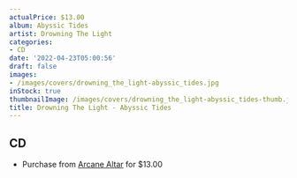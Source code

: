 ```yaml
---
actualPrice: $13.00
album: Abyssic Tides
artist: Drowning The Light
categories:
- CD
date: '2022-04-23T05:00:56'
draft: false
images:
- /images/covers/drowning_the_light-abyssic_tides.jpg
inStock: true
thumbnailImage: /images/covers/drowning_the_light-abyssic_tides-thumb.jpg
title: Drowning The Light - Abyssic Tides
---
```


## CD
* Purchase from [Arcane Altar](https://arcanealtar.bigcartel.com/product/drowning-the-light-abyssic-tides-cd) for $13.00

